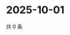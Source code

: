 # 2025-10-01

共 0 条

<!-- BEGIN ZHIHUVIDEO -->
<!-- 最后更新时间 Wed Oct 01 2025 13:11:53 GMT+0800 (China Standard Time) -->

<!-- END ZHIHUVIDEO -->
